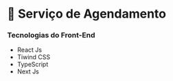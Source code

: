 # 📅 Serviço de Agendamento

### Tecnologias do Front-End
- React Js
- Tiwind CSS
- TypeScript
- Next Js
  





